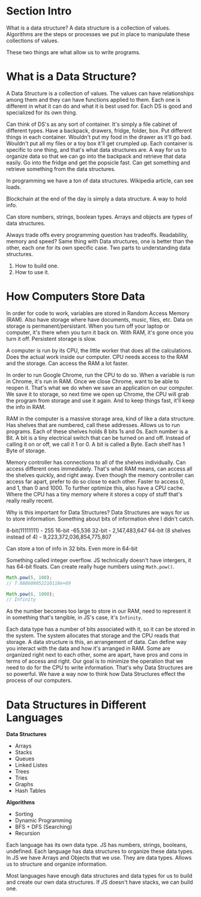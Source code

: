 # Section Intro
What is a data structure? A data structure is a collection of values. 
Algorithms are the steps or processes we put in place to manipulate these collections of values. 

These two things are what allow us to write programs. 

# What is a Data Structure? 

A Data Structure is a collection of values. The values can have relationships among them and they can have functions applied to them. Each one is different in what it can do and what it is best used for. Each DS is good and specialized for its own thing. 

Can think of DS's as any sort of container. It's simply a file cabinet of different types. Have a backpack, drawers, fridge, folder, box. Put different things in each container. Wouldn't put my food in the drawer as it'll go bad. Wouldn't put all my files or a toy box it'll get crumpled up. Each container is specific to one thing, and that's what data structures are. A way for us to organize data so that we can go into the backpack and retrieve that data easily. Go into the fridge and get the popsicle fast. Can get something and retrieve something from the data structures. 

In programming we have a ton of data structures. Wikipedia article, can see loads. 

Blockchain at the end of the day is simply a data structure. A way to hold info. 

Can store numbers, strings, boolean types. Arrays and objects are types of data structures. 

Always trade offs every programming question has tradeoffs. Readability, memory and speed? Same thing with Data structures, one is better than the other, each one for its own specific case. Two parts to understanding data structures.

1. How to build one. 
2. How to use it. 

# How Computers Store Data 

In order for code to work, variables are stored in Random Access Memory (RAM). Also have storage where have documents, music, files, etc. Data on storage is permanent/persistant. When you turn off your laptop or computer, it's there when you turn it back on. With RAM, it's gone once you turn it off. Persistent storage is slow. 

A computer is run by its CPU, the little worker that does all the calculations. Does the actual work inside our computer. CPU needs access to the RAM and the storage. Can access the RAM a lot faster. 

In order to run Google Chrome, run the CPU to do so. When a variable is run in Chrome, it's run in RAM. Once we close Chrome, want to be able to reopen it. That's what we do when we save an application on our computer. We save it to storage, so next time we open up Chrome, the CPU will grab the program from storage and use it again. And to keep things fast, it'll keep the info in RAM. 

RAM in the computer is a massive storage area, kind of like a data structure. Has shelves that are numbered, call these addresses. Allows us to run programs. Each of these shelves holds 8 bits 1s and 0s. Each number is a Bit. A bit is a tiny electrical switch that can be turned on and off. Instead of calling it on or off, we call it 1 or 0. A bit is called a Byte. Each shelf has 1 Byte of storage. 

Memory controller has connections to all of the shelves individually. Can access different ones immediately. That's what RAM means, can access all the shelves quickly, and right away. Even though the memory controller can access far apart, prefer to do so close to each other. Faster to access 0, and 1, than 0 and 1000. To further optimize this, also have a CPU cache. Where the CPU has a tiny memory where it stores a copy of stuff that's really really recent. 

Why is this important for Data Structures? Data Structures are ways for us to store information. Something about bits of information ehre I didn't catch. 

8-bit(11111111) - 255
16-bit -65,536
32-bit - 2,147,483,647
64-bit (8 shelves instead of 4) - 9,223,372,036,854,775,807

Can store a ton of info in 32 bits. Even more in 64-bit

Something called integer overflow. JS technically doesn't have intergers, it has 64-bit floats. Can create really huge numbers using `Math.pow()`. 

```js
Math.pow(5, 100);
// 7.888609052210118e+69

Math.pow(6, 1000);
// Infinity
```

As the number becomes too large to store in our RAM, need to represent it in something that's tangible, in JS's case, it's `Infinity`. 

Each data type has a number of bits associated with it, so it can be stored in the system. The system allocates that storage and the CPU reads that storage. A data structure is this, an arrangement of data. Can define way you interact with the data and how it's arranged in RAM. Some are organized right next to each other, some are apart, have pros and cons in terms of access and right. Our goal is to minimize the operation that we need to do for the CPU to write information. That's why Data Structures are so powerful. We have a way now to think how Data Structures effect the process of our computers. 

# Data Structures in Different Languages

**Data Structures** 
- Arrays
- Stacks
- Queues 
- Linked Listes
- Trees
- Tries 
- Graphs 
- Hash Tables 

**Algorithms**
- Sorting 
- Dynamic Programming
- BFS + DFS (Searching)
- Recursion

Each language has its own data type. JS has numbers, strings, booleans, undefined. Each language has data structures to organize these data types. In JS we have Arrays and Objects that we use. They are data types. Allows us to structure and organize information. 

Most languages have enough data structures and data types for us to build and create our own data structures. If JS doesn't have stacks, we can build one. 
